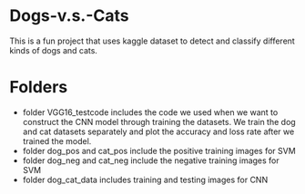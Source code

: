 # Dogs-v.s.-Cats
This is a fun project that uses kaggle dataset to detect and classify different kinds of dogs and cats.
# Folders
* folder VGG16_testcode includes the code we used when we want to construct the CNN model through training the datasets. We train the dog and cat datasets separately and plot the accuracy and loss rate after we trained the model.
* folder dog_pos and cat_pos include the positive training images for SVM
* folder dog_neg and cat_neg include the negative training images for SVM
* folder dog_cat_data includes training and testing images for CNN

